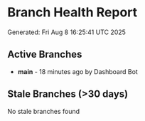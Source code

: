 # Branch Health Report
Generated: Fri Aug  8 16:25:41 UTC 2025

## Active Branches
- **main** - 18 minutes ago by Dashboard Bot

## Stale Branches (>30 days)
No stale branches found
